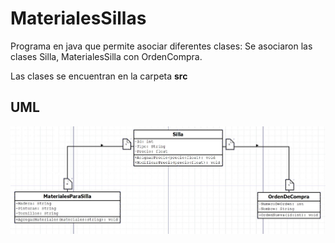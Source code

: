 # MaterialesSillas

Programa en java que permite asociar diferentes clases: 
Se asociaron las clases Silla, MaterialesSilla con OrdenCompra.

Las clases se encuentran en la carpeta **src**

## UML

![UML MATERIALES PARA SILLA](https://github.com/rramirezg18/MaterialesSillas/blob/main/UML%20SILLA%20MATERIALES.jpg)

